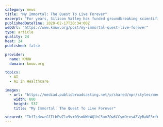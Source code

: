```yaml
---
category: news
title: "My Immortal: The Quest To Live Forever"
excerpt: "For years, Silicon Valley has funded groundbreaking scientific research about extending the human lifespan. From gene therapy, to molecular biology, to artificial intelligence, we know more about the aging process than we ever have. And perhaps, we’re close to knowing how to eliminate aging entirely. From The Guardian ..."
publishedDateTime: 2020-02-17T20:34:00Z
webUrl: "https://www.kmuw.org/post/my-immortal-quest-live-forever"
type: article
quality: 24
heat: 24
published: false

provider:
  name: KMUW
  domain: kmuw.org

topics:
  - AI
  - AI in Healthcare

images:
  - url: "https://mediad.publicbroadcasting.net/p/shared/npr/styles/medium/nprshared/202002/806700324.jpg"
    width: 800
    height: 537
    title: "My Immortal: The Quest To Live Forever"

secured: "Tkf7sdvwcG1TLbEwZ1v9v+03smNWeWQlhC5umZOw6CCym9+xsAZVyRaNE3rf6dNpUqetn8db4tSgk4o9gpE/sO7m1GW4/t0tGor7PYkwKG6bxSr4YQoeA+NWHzRflJ9m8lEUXGzGmC3YXVSCSafRISyGLZfiP3/SkbyoAnXFdUszMQZZwOfU97NyEysdKBmhL0W0mcWAt8Hb9kHB2xUt5t89Ng+C1rBuWtWxN8HTeFdGhlsxf9+AQtYRx3+xzL+n1x8Z72FIcELNLikdSufWTERwEC5IkIa+pBX26cRMvjMo5YPFMf5s+O+bfBb7jBAC;shOVdoNdesq+iBKZVKhFPQ=="
---
```


